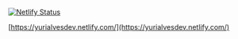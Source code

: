 [![Netlify Status](https://api.netlify.com/api/v1/badges/9d0b76ee-0991-47b2-b012-fd558221d011/deploy-status)](https://app.netlify.com/sites/yurialvesdev/deploys)

[https://yurialvesdev.netlify.com/](https://yurialvesdev.netlify.com/)
